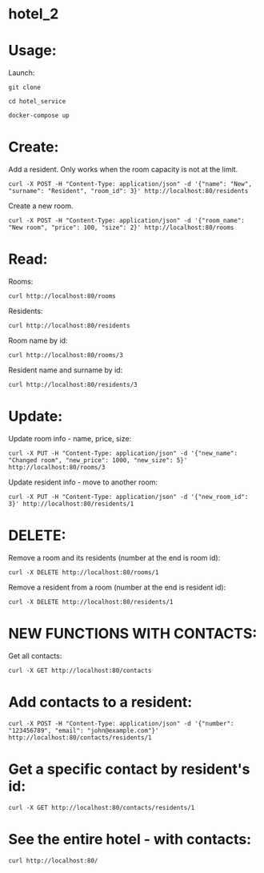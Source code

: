 # hotel_2

# Usage:

Launch:

```git clone```

```cd hotel_service```

```docker-compose up```

# Create:

Add a resident. Only works when the room capacity is not at the limit.

```curl -X POST -H "Content-Type: application/json" -d '{"name": "New", "surname": "Resident", "room_id": 3}' http://localhost:80/residents```

Create a new room.

```curl -X POST -H "Content-Type: application/json" -d '{"room_name": "New room", "price": 100, "size": 2}' http://localhost:80/rooms```


# Read:

Rooms:

```curl http://localhost:80/rooms```

Residents:

```curl http://localhost:80/residents```

Room name by id:

```curl http://localhost:80/rooms/3```

Resident name and surname by id:

```curl http://localhost:80/residents/3```

# Update:

Update room info - name, price, size:

```curl -X PUT -H "Content-Type: application/json" -d '{"new_name": "Changed room", "new_price": 1000, "new_size": 5}' http://localhost:80/rooms/3```

Update resident info - move to another room:

```curl -X PUT -H "Content-Type: application/json" -d '{"new_room_id": 3}' http://localhost:80/residents/1```


# DELETE:

Remove a room and its residents (number at the end is room id):

```curl -X DELETE http://localhost:80/rooms/1```

Remove a resident from a room (number at the end is resident id):

```curl -X DELETE http://localhost:80/residents/1```

# NEW FUNCTIONS WITH CONTACTS:

Get all contacts:

```curl -X GET http://localhost:80/contacts```

# Add contacts to a resident:

```curl -X POST -H "Content-Type: application/json" -d '{"number": "123456789", "email": "john@example.com"}' http://localhost:80/contacts/residents/1```

# Get a specific contact by resident's id:

```curl -X GET http://localhost:80/contacts/residents/1```


# See the entire hotel - with contacts:

```curl http://localhost:80/```





